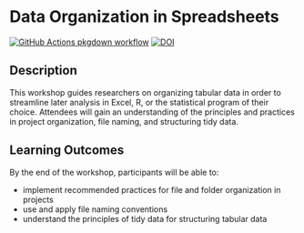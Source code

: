 # Data Organization in Spreadsheets

<!-- badges: start -->
[![GitHub Actions pkgdown workflow](https://github.com/uf-repro/data-organization/workflows/pkgdown/badge.svg)](https://github.com/uf-repro/data-organization/actions?query=workflow%3Apkgdown)
[![DOI](https://zenodo.org/badge/DOI/10.5281/zenodo.3892184.svg)](https://doi.org/10.5281/zenodo.3892184)
<!-- badges: end -->

## Description

This workshop guides researchers on organizing tabular data in order to streamline later analysis in Excel, R, or the statistical program of their choice. Attendees will gain an understanding of the principles and practices in project organization, file naming, and structuring tidy data.

## Learning Outcomes

By the end of the workshop, participants will be able to:

* implement recommended practices for file and folder organization in projects
* use and apply file naming conventions
* understand the principles of tidy data for structuring tabular data
